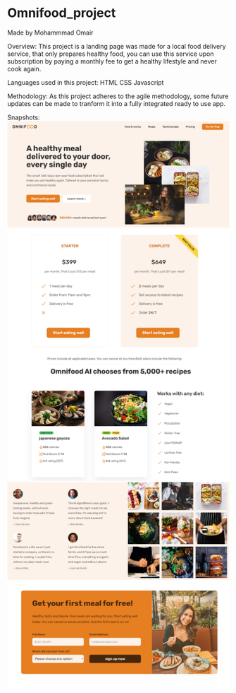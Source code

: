 # Omnifood_project

Made by Mohammmad Omair

Overview:
This project is a landing page was made for a local food delivery service, that only prepares healthy food, you can use this service upon subscription by paying a monthly fee to get a healthy lifestyle and never cook again.

Languages used in this project:
HTML
CSS
Javascript

Methodology:
As this project adheres to the agile methodology, some future updates can be made to tranform it into a fully integrated ready to use app.

Snapshots:
![My Image](https://github.com/Shtaiwee1/Omnifood_project/blob/master/Omnifood_project/one.PNG)
![My Image](https://github.com/Shtaiwee1/Omnifood_project/blob/master/Omnifood_project/four.PNG)
![My Image](https://github.com/Shtaiwee1/Omnifood_project/blob/master/Omnifood_project/two.PNG)
![My Image](https://github.com/Shtaiwee1/Omnifood_project/blob/master/Omnifood_project/five.PNG)
![My Image](https://github.com/Shtaiwee1/Omnifood_project/blob/master/Omnifood_project/three.PNG)
